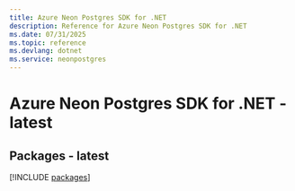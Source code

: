 ```yaml
---
title: Azure Neon Postgres SDK for .NET
description: Reference for Azure Neon Postgres SDK for .NET
ms.date: 07/31/2025
ms.topic: reference
ms.devlang: dotnet
ms.service: neonpostgres
---
```

# Azure Neon Postgres SDK for .NET - latest
## Packages - latest
[!INCLUDE [packages](neon-postgres-index.md)]